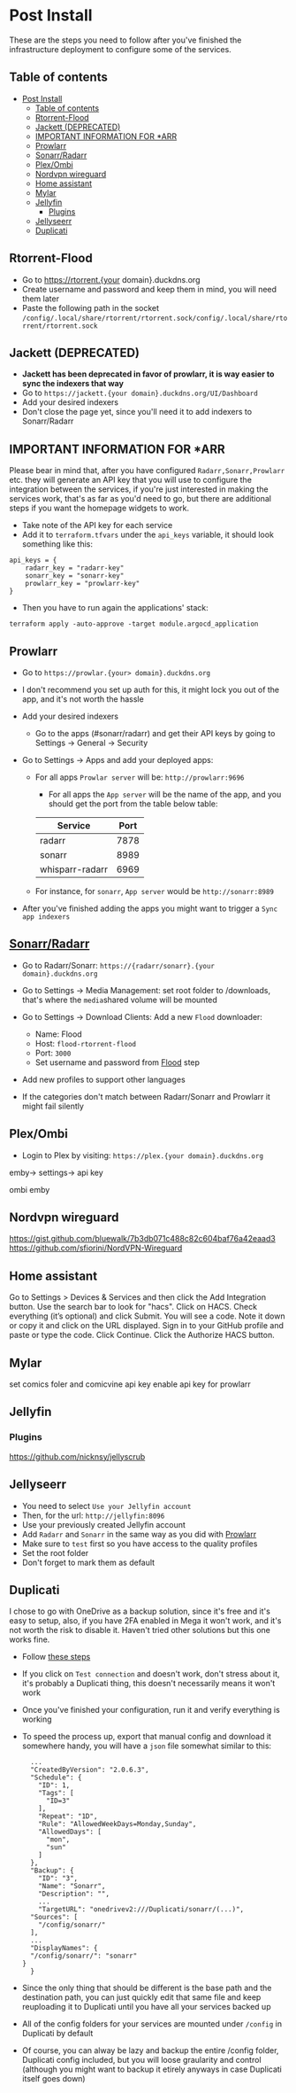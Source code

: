 # Post Install

These are the steps you need to follow after you've finished the infrastructure deployment  to configure some of the services.

## Table of contents

- [Post Install](#post-install)
  - [Table of contents](#table-of-contents)
  - [Rtorrent-Flood](#rtorrent-flood)
  - [Jackett (DEPRECATED)](#jackett-deprecated)
  - [IMPORTANT INFORMATION FOR \*ARR](#important-information-for-arr)
  - [Prowlarr](#prowlarr)
  - [Sonarr/Radarr](#sonarrradarr)
  - [Plex/Ombi](#plexombi)
  - [Nordvpn wireguard](#nordvpn-wireguard)
  - [Home assistant](#home-assistant)
  - [Mylar](#mylar)
  - [Jellyfin](#jellyfin)
    - [Plugins](#plugins)
  - [Jellyseerr](#jellyseerr)
  - [Duplicati](#duplicati)

## Rtorrent-Flood

- Go to <https://rtorrent.{your> domain}.duckdns.org
- Create username and password and keep them in mind, you will need them later
- Paste the following path in the socket `/config/.local/share/rtorrent/rtorrent.sock/config/.local/share/rtorrent/rtorrent.sock`

## Jackett (DEPRECATED)

- __Jackett has been deprecated in favor of prowlarr, it is way easier to sync the indexers that way__
- Go to `https://jackett.{your domain}.duckdns.org/UI/Dashboard`
- Add your desired indexers
- Don't close the page yet, since you'll need it to add indexers to Sonarr/Radarr

## IMPORTANT INFORMATION FOR *ARR

Please bear in mind that, after you have configured `Radarr,Sonarr,Prowlarr` etc. they will generate an API key that you will use to configure the integration between the services, if you're just interested in making the services work, that's as far as you'd need to go, but there are additional steps if you want the homepage widgets to work.

- Take note of the API key for each service
- Add it to `terraform.tfvars` under the `api_keys` variable, it should look something like this:

```hcl
api_keys = {
    radarr_key = "radarr-key"
    sonarr_key = "sonarr-key"
    prowlarr_key = "prowlarr-key"
}
```

- Then you have to run again the applications' stack:

```shell
terraform apply -auto-approve -target module.argocd_application
```

## Prowlarr

- Go to `https://prowlar.{your> domain}.duckdns.org`

- I don't recommend you set up auth for this, it might lock you out of the app, and it's not worth the hassle
- Add your desired indexers

  - Go to the apps (#sonarr/radarr) and get their API keys by going to Settings -> General -> Security

- Go to Settings -> Apps and add your deployed apps:

  - For all apps `Prowlar server` will be: `http://prowlarr:9696`

    - For all apps the `App server` will be the name of the app, and you should get the port from the table below table:

    | Service         | Port |
    | --------------- | ---- |
    | radarr          | 7878 |
    | sonarr          | 8989 |
    | whisparr-radarr | 6969 |

  - For instance, for `sonarr`, `App server` would be `http://sonarr:8989`

- After you've finished adding the apps you might want to trigger a `Sync app indexers`

## [Sonarr/Radarr](https://wiki.servarr.com/radarr)

- Go to Radarr/Sonarr:  `https://{radarr/sonarr}.{your domain}.duckdns.org`
- Go to Settings -> Media Management: set root folder to /downloads, that's where the `media`shared volume will be mounted
- Go to Settings -> Download Clients: Add a new `Flood` downloader:
  - Name: Flood
  - Host: `flood-rtorrent-flood`
  - Port: `3000`
  - Set username and password from [Flood](#rtorrent-flood) step

- Add new profiles to support other languages

- If the categories don't match between Radarr/Sonarr and Prowlarr it might fail silently

## Plex/Ombi

- Login to Plex by visiting: `https://plex.{your domain}.duckdns.org`

emby-> settings-> api key

ombi emby

## Nordvpn wireguard

<https://gist.github.com/bluewalk/7b3db071c488c82c604baf76a42eaad3>
<https://github.com/sfiorini/NordVPN-Wireguard>

## Home assistant

Go to Settings > Devices & Services and then click the Add Integration button.
Use the search bar to look for "hacs". Click on HACS.
Check everything (it’s optional) and click Submit.
You will see a code. Note it down or copy it and click on the URL displayed.
Sign in to your GitHub profile and paste or type the code. Click Continue.
Click the Authorize HACS button.

## Mylar

set comics foler and comicvine api key
enable api key for prowlarr

## Jellyfin

### Plugins

https://github.com/nicknsy/jellyscrub

## Jellyseerr

- You need to select `Use your Jellyfin account`
- Then, for the url: `http://jellyfin:8096`
- Use your previously created Jellyfin account
- Add `Radarr` and `Sonarr` in the same way as you did with [Prowlarr](#prowlarr)
- Make sure to `test` first so you have access to the quality profiles
- Set the root folder
- Don't forget to mark them as default

## Duplicati

I chose to go with OneDrive as a backup solution, since it's free and it's easy to setup, also, if you have 2FA enabled in Mega it won't work, and it's not worth the risk to disable it. Haven't tried other solutions but this one works fine.

- Follow [these steps](https://forum.Duplicati.com/t/setting-up-onedrive-personal/588)
- If you click on `Test connection` and doesn't work, don't stress about it, it's probably a Duplicati thing, this doesn't necessarily means it won't work
- Once you've finished your configuration, run it and verify everything is working
- To speed the process up, export that manual config and download it somewhere handy, you will have a `json` file somewhat similar to this:
  
  ```shell
    ...
    "CreatedByVersion": "2.0.6.3",
    "Schedule": {
      "ID": 1,
      "Tags": [
        "ID=3"
      ],
      "Repeat": "1D",
      "Rule": "AllowedWeekDays=Monday,Sunday",
      "AllowedDays": [
        "mon",
        "sun"
      ]
    },
    "Backup": {
      "ID": "3",
      "Name": "Sonarr",
      "Description": "",
      ...
      "TargetURL": "onedrivev2:///Duplicati/sonarr/(...)",
    "Sources": [
      "/config/sonarr/"
    ],
    ...
    "DisplayNames": {
    "/config/sonarr/": "sonarr"
  }
    } 
  ```

- Since the only thing that should be different is the base path and the destination path, you can just quickly edit that same file and keep reuploading it to Duplicati until you have all your services backed up
- All of the config folders for your services are mounted under `/config` in Duplicati by default
- Of course, you can alway be lazy and backup the entire /config folder, Duplicati config included, but you will loose graularity and control (although you might want to backup it etirely anyways in case Duplicati itself goes down)